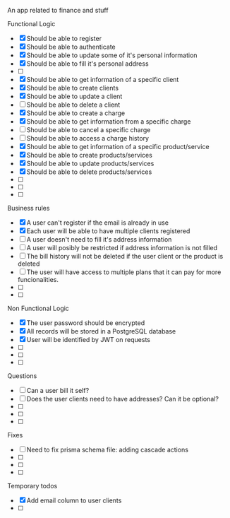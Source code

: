 An app related to finance and stuff

Functional Logic

- [x] Should be able to register
- [x] Should be able to authenticate
- [x] Should be able to update some of it's personal information
- [x] Should be able to fill it's personal address
- [ ]
- [x] Should be able to get information of a specific client
- [x] Should be able to create clients
- [x] Should be able to update a client
- [ ] Should be able to delete a client
- [x] Should be able to create a charge
- [x] Should be able to get information from a specific charge
- [ ] Should be able to cancel a specific charge
- [ ] Should be able to access a charge history
- [x] Should be able to get information of a specific product/service
- [x] Should be able to create products/services
- [x] Should be able to update products/services
- [x] Should be able to delete products/services
- [ ]
- [ ]
- [ ]

Business rules

- [x] A user can't register if the email is already in use
- [x] Each user will be able to have multiple clients registered
- [ ] A user doesn't need to fill it's address information
- [ ] A user will posibly be restricted if address information is not filled
- [ ] The bill history will not be deleted if the user client or the product is deleted
- [ ] The user will have access to multiple plans that it can pay for more funcionalities.
- [ ]
- [ ]

Non Functional Logic

- [x] The user password should be encrypted
- [x] All records will be stored in a PostgreSQL database
- [x] User will be identified by JWT on requests
- [ ]
- [ ]
- [ ]

Questions

- [ ] Can a user bill it self?
- [ ] Does the user clients need to have addresses? Can it be optional?
- [ ]
- [ ]
- [ ]

Fixes

- [ ] Need to fix prisma schema file: adding cascade actions
- [ ]
- [ ]
- [ ]

Temporary todos

- [x] Add email column to user clients
- [ ]
